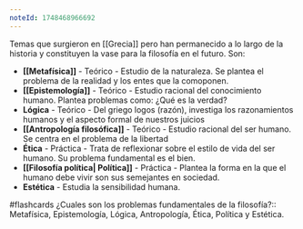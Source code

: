 ```yaml
---
noteId: 1748468966692
---
```


Temas que surgieron en [[Grecia]] pero han permanecido a lo largo de la historia y constituyen la vase para la filosofía en el futuro. Son:
- **[[Metafísica]]** - Teórico - Estudio de la naturaleza. Se plantea el problema de la realidad y los entes que la comoponen.
- **[[Epistemología]]** - Teórico - Estudio racional del conocimiento humano. Plantea problemas como: ¿Qué es la verdad?
- **Lógica** - Teórico - Del griego logos (razón), investiga los razonamientos humanos y el aspecto formal de nuestros juicios
- **[[Antropología filosófica]]** - Teórico - Estudio racional del ser humano. Se centra en el problema de la libertad
- **Ética** - Práctica - Trata de reflexionar sobre el estilo de vida del ser humano. Su problema fundamental es el bien. 
- **[[Filosofía política| Política]]** - Práctica - Plantea la forma en la que el humano debe vivir son sus semejantes en sociedad.
- **Estética** - Estudia la sensibilidad humana.

#flashcards 
¿Cuales son los problemas fundamentales de la filosofía?:: Metafísica, Epistemología, Lógica, Antropología, Ética, Política y Estética.
<!--SR:!2025-06-01,3,250-->

